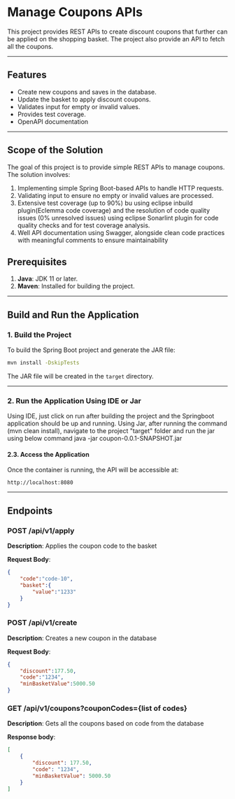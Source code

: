 
# Manage Coupons APIs

This project provides REST APIs to create discount coupons that further can be applied on the shopping basket. The project also provide an API to fetch all the coupons.

---

## **Features**
- Create new coupons and saves in the database.
- Update the basket to apply discount coupons.
- Validates input for empty or invalid values.
- Provides test coverage.
- OpenAPI documentation

---
## **Scope of the Solution**
The goal of this project is to provide simple REST APIs to manage coupons. 
The solution involves:

1. Implementing simple Spring Boot-based APIs to handle HTTP requests.
2. Validating input to ensure no empty or invalid values are processed.
3. Extensive test coverage (up to 90%) bu using eclipse inbuild plugin(Eclemma code coverage) and the resolution of code quality issues (0% unresolved issues) using eclipse Sonarlint plugin for code quality checks and for test coverage analysis.
4. Well API documentation using Swagger, alongside clean code practices with meaningful comments to ensure maintainability

## **Prerequisites**
1. **Java**: JDK 11 or later.
2. **Maven**: Installed for building the project.

---

## **Build and Run the Application**

### **1. Build the Project**
To build the Spring Boot project and generate the JAR file:
```bash
mvn install -DskipTests
```

The JAR file will be created in the `target` directory.

---

### **2. Run the Application Using IDE or Jar**
 Using IDE, just click on run after building the project and the Springboot application should be up and running.
 Using Jar, after running the command (mvn clean install), navigate to the project "target" folder and run the jar using below command
 java -jar coupon-0.0.1-SNAPSHOT.jar

#### **2.3. Access the Application**
Once the container is running, the API will be accessible at:
```
http://localhost:8080
```

---

## **Endpoints**

### **POST /api/v1/apply**
**Description**: Applies the coupon code to the basket

**Request Body**:
```json
{
    "code":"code-10",
    "basket":{
        "value":"1233"
    }
}
```
### **POST /api/v1/create**
**Description**: Creates a new coupon in the database

**Request Body**:
```json
{
    "discount":177.50,
    "code":"1234",
    "minBasketValue":5000.50
}
```
### **GET /api/v1/coupons?couponCodes={list of codes}**
**Description**: Gets all the coupons based on code from the database

**Response body**:
```json
[
    {
        "discount": 177.50,
        "code": "1234",
        "minBasketValue": 5000.50
    }
]
```
